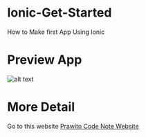 # Ionic-Get-Started
How to Make first App Using Ionic
# Preview App
![alt text](http://1.bp.blogspot.com/-_e2lBTRosyM/Vj7ax3fPWZI/AAAAAAAAB5M/KPmB74tkRoQ/s1600/6%2Bionic%2Bserve.PNG "Preview App")
# More Detail
Go to this website [Prawito Code Note Website](http://prawitocodenote.blogspot.co.id/ "Prawito Code Note website")
